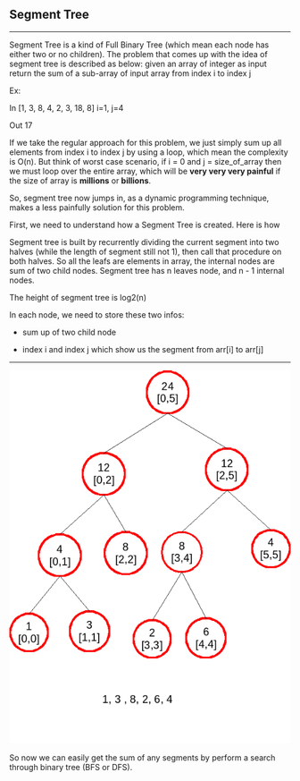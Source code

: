
Segment Tree
---

---
Segment Tree is a kind of Full Binary Tree (which mean each node has either two or no children).
The problem that comes up with the idea of segment tree is described as below:
given an array of integer as input
return the sum of a sub-array of input array from index i to index j

Ex:
 
 In [1, 3, 8, 4, 2, 3, 18, 8] i=1, j=4 

 Out 17

If we take the regular approach for this problem, we just simply sum up all elements from index i to index j
by using a loop, which mean the complexity is O(n). But think of worst case scenario,
if i = 0 and j = size_of_array then we must loop over the entire array, which will be <strong>very very very <b>painful</b></strong>
if the size of array is <strong>millions</strong> or <strong>billions</strong>.

So, segment tree now jumps in, as a dynamic programming technique, makes a less painfully solution for this problem.

First, we need to understand how a Segment Tree is created. Here is how

Segment tree is built by recurrently dividing the current segment into two halves (while the length of segment still not 1), then call that
procedure on both halves. So all the leafs are elements in array, the internal nodes are sum of two child nodes.
Segment tree has n leaves node, and n - 1 internal nodes.

The height of segment tree is log2(n) 

In each node, we need to store these two infos:

 * sum up of two child node

 * index i and index j which show us the segment from arr[i] to arr[j]
 
----------------------------------------------------------------------

![alt text](/images/segment-tree.png "Segment Tree")


So now we can easily get the sum of any segments by perform a search through binary tree (BFS or DFS). 
 
 



